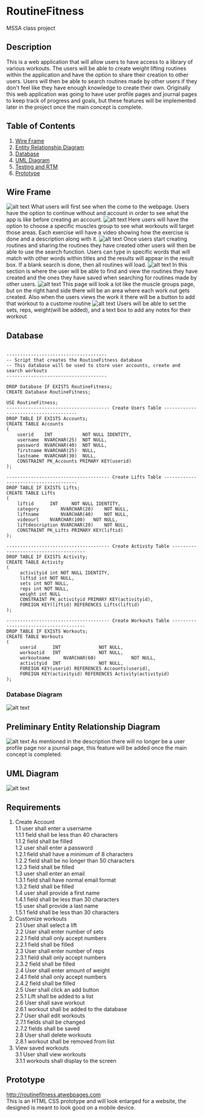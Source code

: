 # RoutineFitness
MSSA class project

## Description
This is a web application that will allow users to have access to a library of various workouts. The users will be able to create weight lifting routines within the application and have the option to share their creation to other users. Users will then be able to search routines made by other users if they don't feel like they have enough knowledge to create their own. Originally this web application was going to have user profile pages and journal pages to keep track of progress and goals, but these features will be implemented later in the project once the main concept is complete.

## Table of Contents
1. [Wire Frame](#Wire-Frame)
2. [Entity Relationship Diagram](#Entity-Relationship-Diagram)
3. [Database](#Database)
4. [UML Diagram](#UML-Diagram)
5. [Testing and RTM](#Testing-and-RTM)
6. [Prototype](#Prototype)

## Wire Frame
![alt text](/ProjectFiles/WireFrame/FrontPage.jpg)
What users will first see when the come to the webpage. Users have the option to continue without and account in order to see what the app is like before creating an account.
![alt text](/ProjectFiles/WireFrame/MuscleGroupsPage.jpg)
Here users will have the option to choose a specific muscles group to see what workouts will target those areas. Each exercise will have a video showing how the exercise is done and a description along with it.
![alt text](/ProjectFiles/WireFrame/SearchRoutinePage.jpg)
Once users start creating routines and sharing the routines they have created other users will then be able to use the search function. Users can type in specific words that will match with other words within titles and the results will appear in the result box. If a blank search is done, then all routines will load.
![alt text](/ProjectFiles/WireFrame/SavedRoutinePage.jpg)
In this section is where the user will be able to find and view the routines they have created and the ones they have saved when searching for routines made by other users.
![alt text](/ProjectFiles/WireFrame/CreateRoutine.jpg)
This page will look a lot like the muscle groups page, but on the right hand side there will be an area where each work out gets created. Also when the users views the work it there will be a button to add that workout to a custome routine
![alt text](/ProjectFiles/WireFrame/CreateRoutineRepsSets.jpg)
Users will be able to set the sets, reps, weight(will be added), and a text box to add any notes for their workout

## Database
<pre><code>
-------------------------------------
-- Script that creates the RoutineFitness database
-- This database will be used to store user accounts, create and search workouts
-------------------------------------

DROP Database IF EXISTS RoutineFitness;
CREATE Database RoutineFitness;

USE RoutineFitness;
-------------------------------------- Create Users Table --------------------------------------
DROP TABLE IF EXISTS Accounts;
CREATE TABLE Accounts
(
	userid    INT           NOT NULL IDENTITY,
	username  NVARCHAR(25)  NOT NULL,
	password  NVARCHAR(40)  NOT NULL,
	firstname NVARCHAR(25)  NULL,
	lastname  NVARCHAR(30)  NULL,
	CONSTRAINT PK_Accounts PRIMARY KEY(userid) 
);

-------------------------------------- Create Lifts Table --------------------------------------
DROP TABLE IF EXISTS Lifts;
CREATE TABLE Lifts
(
	liftid		INT		NOT NULL IDENTITY,
	category        NVARCHAR(20)	NOT NULL,
	liftname        NVARCHAR(40)	NOT NULL,
	videourl	NVARCHAR(100)   NOT NULL,
	liftdescription NVARCHAR(20)	NOT NULL,			  
	CONSTRAINT PK_Lifts PRIMARY KEY(liftid)
);

-------------------------------------- Create Activity Table --------------------------------------
DROP TABLE IF EXISTS Activity;
CREATE TABLE Activity
(
	 activityid int NOT NULL IDENTITY,
	 liftid int NOT NULL,
	 sets int NOT NULL,
	 reps int NOT NULL,
	 weight int NULL
	 CONSTRAINT PK_activityid PRIMARY KEY(activityid),
	 FOREIGN KEY(liftid) REFERENCES Lifts(liftid)
);

-------------------------------------- Create Workouts Table --------------------------------------
DROP TABLE IF EXISTS Workouts;
CREATE TABLE Workouts
(
	 userid		 INT			  NOT NULL,
	 workoutid	 INT			  NOT NULL,
	 workoutname     NVARCHAR(60)             NOT NULL,
	 activityid	 INT			  NOT NULL,
	 FOREIGN KEY(userid) REFERENCES Accounts(userid),
	 FOREIGN KEY(activityid) REFERENCES Activity(activityid)
);
</code></pre>

### Database Diagram
![alt text](/ProjectFiles/RTDatabaseDiagram.JPG)

## Preliminary Entity Relationship Diagram
![alt text](/ProjectFiles/ERD2.jpg)
As mentioned in the description there will no longer be a user profile page nor a journal page, this feature will be added once the main concept is completed.

## UML Diagram
![alt text](/ProjectFiles/UML.jpg)

## Requirements
1. Create Account <br>
	1.1 user shall enter a username <br>
  		1.1.1 field shall be less than 40 characters <br>
		1.1.2 field shall be filled <br>
1.2 user shall enter a password <br>
	1.2.1 field shall have a minimum of 8 characters <br>
	1.2.2 field shall be no longer than 50 characters <br>
	1.2.3 field shall be filled <br>
1.3 user shall enter an email <br>
	1.3.1 field shall have normal email format <br>
	1.3.2 field shall be filled <br>
1.4 user shall provide a first name <br>
	1.4.1 field shall be less than 30 characters <br>
1.5 user shall provide a last name <br>
	1.5.1 field shall be less than 30 characters <br>
2. Customize workouts <br>
	2.1 User shall select a lift <br>
	2.2 User shall enter number of sets <br>
		2.2.1 field shall only accept numbers <br>
		2.2.1 field shall be filled <br>
	2.3 User shall enter number of reps <br>
		2.3.1 field shall only accept numbers <br>
		2.3.2 field shall be filled <br>
	2.4 User shall enter amount of weight <br>
		2.4.1 field shall only accept numbers <br>
		2.4.2 field shall be filled <br>
	2.5 User shall click an add button <br>
		2.5.1 Lift shall be added to a list <br>
	2.6 User shall save workout <br>
		2.6.1 workout shall be added to the database <br>
	2.7 User shall edit workouts <br>
		2.7.1 fields shall be changed <br>
		2.7.2 fields shall be saved <br>
	2.8 User shall delete workouts <br>
		2.8.1 workout shall be removed from list <br>
3. View saved workouts <br>
	3.1 User shall view workouts <br>
		3.1.1 workouts shall display to the screen <br>



## Prototype
http://routinefitness.atwebpages.com <br>
This is an HTML CSS prototype and will look enlarged for a website, the designed is meant to look good on a mobile device.
